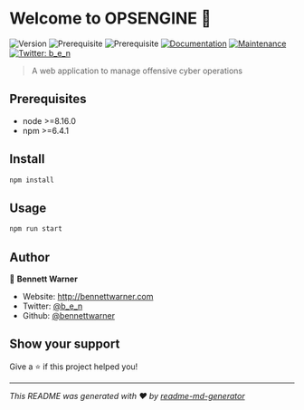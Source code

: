 # Welcome to OPSENGINE 👋
![Version](https://img.shields.io/badge/version-1.0.0-blue.svg?cacheSeconds=2592000)
![Prerequisite](https://img.shields.io/badge/node-%3E%3D8.16.0-blue.svg)
![Prerequisite](https://img.shields.io/badge/npm-%3E%3D6.4.1-blue.svg)
[![Documentation](https://img.shields.io/badge/documentation-yes-brightgreen.svg)](https://github.com/bennettwarner/OPSENGINE#readme)
[![Maintenance](https://img.shields.io/badge/Maintained%3F-yes-green.svg)](https://github.com/bennettwarner/OPSENGINE/graphs/commit-activity)
[![Twitter: b_e_n](https://img.shields.io/twitter/follow/b_e_n.svg?style=social)](https://twitter.com/b_e_n)

> A web application to manage offensive cyber operations

## Prerequisites

- node >=8.16.0
- npm >=6.4.1

## Install

```sh
npm install
```

## Usage

```sh
npm run start
```

## Author

👤 **Bennett Warner**

* Website: http://bennettwarner.com
* Twitter: [@b_e_n](https://twitter.com/b_e_n)
* Github: [@bennettwarner](https://github.com/bennettwarner)

## Show your support

Give a ⭐️ if this project helped you!


***
_This README was generated with ❤️ by [readme-md-generator](https://github.com/kefranabg/readme-md-generator)_